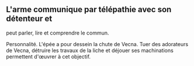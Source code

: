 ## L'arme communique par télépathie avec son détenteur et

peut parler, lire et comprendre le commun.

Personnalité. L'épée a pour dessein la chute de Vecna. Tuer
des adorateurs de Vecna, détruire les travaux de la liche et
déjouer ses machinations permettent d'œuvrer à cet objectif.
